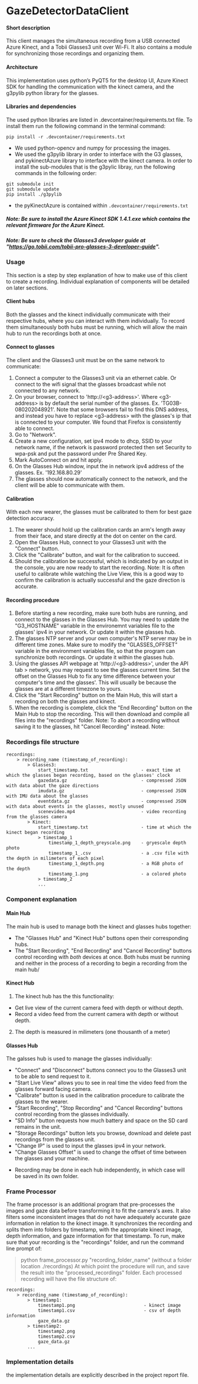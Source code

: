 # GazeDetectorDataClient
#### Short description
This client manages the simultaneous recording from a USB connected Azure Kinect, and a Tobii Glasses3 unit over Wi-Fi.
It also contains a module for synchronizing those recordings and organizing them.

#### Architecture
This implementation uses python’s PyQT5 for the desktop UI, Azure Kinect SDK for handling the communication with the kinect camera, and the g3pylib python library for the glasses.

#### Libraries and dependencies
The used python libraries are listed in .devcontainer/requirements.txt file. To install them run the following command in the terminal command:
```
pip install -r .devcontainer/requirements.txt
```
- We used python-opencv and numpy for processing the images.
- We used the g3pylib library in order to interface with the G3 glasses, and pykinectAzure library to interface with the kinect camera. In order to install the sub-modules that is the g3pylic libray, run the following commands in the following order:
```
git submodule init
git submodule update
pip install ./g3pylib
```
- the pyKinectAzure is contained within `.devcontainer/requirements.txt`

##### **Note:** Be sure to install the Azure Kinect SDK 1.4.1.exe which contains the relevant firmware for the Azure Kinect. 
##### **Note:** Be sure to check the Glasses3 developer guide at "https://go.tobii.com/tobii-pro-glasses-3-developer-guide".

### Usage
This section is a step by step explanation of how to make use of this client to create a recording. Individual explanation of components will be detailed on later sections.

#### Client hubs
Both the glasses and the kinect individually communicate with their respective hubs, where you can interact with them individually.
To record them simultaneously both hubs must be running, which will allow the main hub to run the recordings both at once.

#### Connect to glasses
The client and the Glasses3 unit must be on the same network to communicate:
1. Connect a computer to the Glasses3 unit via an ethernet cable. Or connect to the wifi signal that the glasses broadcast while not connected to any network.
2. On your browser, connect to 'http://\<g3-address\>'. Where \<g3-address\> is by default the serial number of the glasses. Ex. 'TG03B-080202048921'. Note that some browsers fail to find this DNS address, and instead you have to replace \<g3-address\> with the glasses's ip that is connected to your computer. We found that Firefox is consistently able to connect.
3. Go to "Network".
4. Create a new configuration, set ipv4 mode to dhcp, SSID to your network name, if the network is password protected then set Security to wpa-psk and put the password under Pre Shared Key.
5. Mark AutoConnect on and hit apply.
6. On the Glasses Hub window, input the in network ipv4 address of the glasses. Ex. '192.168.80.29'
7. The glasses should now automatically connect to the network, and the client will be able to communicate with them.

#### Calibration
With each new wearer, the glasses must be calibrated to them for best gaze detection accuracy. 
1. The wearer should hold up the calibration cards an arm's length away from their face, and stare directly at the dot on center on the card. 
2. Open the Glasses Hub, connect to your Glasses3 unit with the "Connect" button.
3. Click the "Calibrate" button, and wait for the calibration to succeed.
4. Should the calibration be successful, which is indicated by an output in the console, you are now ready to start the recording.
Note: It is often useful to calibrate while watching the Live View, this is a good way to confirm the calibration is actually successful and the gaze direction is accurate.

#### Recording procedure
1. Before starting a new recording, make sure both hubs are running, and connect to the glasses in the Glasses Hub. You may need to update the "G3_HOSTNAME" variable in the environemnt variables file to the glasses' ipv4 in your network. Or update it within the glasses hub.
2. The glasses NTP server and your own computer's NTP server may be in different time zones. Make sure to modify the "GLASSES_OFFSET" variable in the environment variables file, so that the program can synchronize both recordings. Or update it within the glasses hub.
3. Using the glasses API webpage at 'http://\<g3-address\>', under the API tab > network, you may request to see the glasses current time. Set the offset on the Glasses Hub to fix any time difference between your computer's time and the glasses'. This will usually be because the glasses are at a different timezone to yours.
4. Click the "Start Recording" button on the Main Hub, this will start a recording on both the glasses and kinect.
5. When the recording is complete, click the "End Recording" button on the Main Hub to stop the recording. This will then download and compile all files into the "recordings" folder.
Note: To abort a recording without saving it to the glasses, hit "Cancel Recording" instead.
Note: 

### Recordings file structure
```
recordings: 
    > recording_name (timestamp_of_recording):
        > Glasses3:
            start_timestamp.txt                    - exact time at which the glasses began recording, based on the glasses' clock
            gazedata.gz                            - compressed JSON with data about the gaze directions
            imudata.gz                             - compressed JSON with IMU data about the glasses
            eventdata.gz                           - compressed JSON with data about events in the glasses, mostly unused
            scenevideo.mp4                         - video recording from the glasses camera
        > Kinect:
            start_timestamp.txt                    - time at which the kinect began recording
            > timestamp_1
                timestamp_1_depth_greyscale.png    - gryescale depth photo
                timestamp_1_.csv                   - a .csv file with the depth in milimeters of each pixel
                timestamp_1_depth.png              - a RGB photo of the depth
                timestamp_1.png                    - a colored photo
            > timestamp_2
            ...
```

### Component explanation

#### Main Hub
The main hub is used to manage both the kinect and glasses hubs together:
  - The "Glasses Hub" and "Kinect Hub" buttons open their corresponding hubs.
  - The "Start Recording", "End Recording" and "Cancel Recording" buttons control recording with *both* devices at once.
    Both hubs must be running and neither in the process of a recording to begin a recording from the main hub/

#### Kinect Hub
1. The kinect hub has the this functionality:
  - Get live view of the current camera feed with depth or without depth.
  - Record a video feed from the current camera with depth or without depth.
2. The depth is measured in milimeters (one thousanth of a meter)

#### Glasses Hub
The galsses hub is used to manage the glasses individually:
  - "Connect" and "Disconnect" buttons connect you to the Glasses3 unit to be able to send request to it.
  - "Start Live View" allows you to see in real time the video feed from the glasses forward facing camera.
  - "Calibrate" button is used in the calibration procedure to calibrate the glasses to the wearer.
  - "Start Recording", "Stop Recording" and "Cancel Recording" buttons control recording from the glasses individually.
  - "SD Info" button requests how much battery and space on the SD card remains in the unit.
  - "Storage Recordings" button lets you browse, download and delete past recordings from the glasses unit.
  - "Change IP" is used to input the glasses ipv4 in your network.
  - "Change Glasses Offset" is used to change the offset of time between the glasses and your machine.

* Recording may be done in each hub independently, in which case will be saved in its own folder.

### Frame Processor
The frame processor is an additional program that pre-processes the images and gaze data before transforming it to fit the camera's axes. It also filters some inconsistent images that do not have adequately accurate gaze information in relation to the kinect image.
It synchronizes the recording and splits them into folders by timestamp, with the appropriate kinect image, depth information, and gaze information for that timestamp.
To run, make sure that your recording is the "recordings" folder, and run the command line prompt of:
> python frame_processor.py "recording_folder_name"     (without a folder location ./recordings)
At which point the procedure will run, and save the result into the "processed_recordings" folder.
Each processed recording will have the file structure of:
```
recordings: 
    > recording_name (timestamp_of_recording):
        > timestamp1:
            timestamp1.png                          - kinect image
            timestamp1.csv                          - csv of depth information
            gaze_data.gz
        > timestamp2:
            timestamp2.png
            timestamp2.csv
            gaze_data.gz
        ...
```

### Implementation details
the implementation details are explicitly described in the project report file.